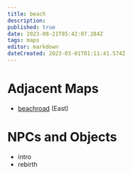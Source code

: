 ```yaml
---
title: beach
description: 
published: true
date: 2023-08-21T05:42:07.284Z
tags: maps
editor: markdown
dateCreated: 2023-03-01T01:11:41.574Z
---
```


# Adjacent Maps
 * [beachroad](/maps/beachroad) (East)

# NPCs and Objects
 * intro
 * rebirth
